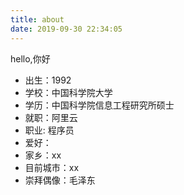 ```yaml
---
title: about
date: 2019-09-30 22:34:05
---
```


 hello,你好

* 出生：1992
* 学校：中国科学院大学
* 学历：中国科学院信息工程研究所硕士
* 就职：阿里云
* 职业: 程序员
* 爱好：
* 家乡：xx
* 目前城市：xx
* 崇拜偶像：毛泽东
